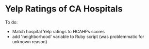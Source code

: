 Yelp Ratings of CA Hospitals
=====================

To do:
- Match hospital Yelp ratings to HCAHPs scores
- add 'neighborhood' variable to Ruby script (was problemmatic for unknown reason)
